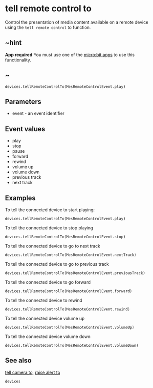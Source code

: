 # tell remote control to

Control the presentation of media content available on a remote device using the `tell remote control` to function.

## ~hint

**App required** You must use one of the [micro:bit apps](https://microbit.org/guide/mobile/) to use this functionality.

## ~


```sig
devices.tellRemoteControlTo(MesRemoteControlEvent.play)
```

## Parameters

* event - an event identifier

## Event values

* play
* stop
* pause
* forward
* rewind
* volume up
* volume down
* previous track
* next track

## Examples

To tell the connected device to start playing:

```blocks
devices.tellRemoteControlTo(MesRemoteControlEvent.play)
```

To tell the connected device to stop playing

```blocks
devices.tellRemoteControlTo(MesRemoteControlEvent.stop)
```

To tell the connected device to go to next track

```blocks
devices.tellRemoteControlTo(MesRemoteControlEvent.nextTrack)
```

To tell the connected device to go to previous track

```blocks
devices.tellRemoteControlTo(MesRemoteControlEvent.previousTrack)
```

To tell the connected device to go forward

```blocks
devices.tellRemoteControlTo(MesRemoteControlEvent.forward)
```

To tell the connected device to rewind

```blocks
devices.tellRemoteControlTo(MesRemoteControlEvent.rewind)
```

To tell the connected device volume up

```blocks
devices.tellRemoteControlTo(MesRemoteControlEvent.volumeUp)
```

To tell the connected device volume down

```blocks
devices.tellRemoteControlTo(MesRemoteControlEvent.volumeDown)
```

## See also

[tell camera to](/reference/devices/tell-camera-to), [raise alert to](/reference/devices/raise-alert-to)


```package
devices
```
